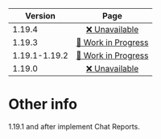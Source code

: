 | Version | Page |
| --- | :---: |
| 1.19.4 | [❌ Unavailable](4/index.html) |
| 1.19.3 | [🚧 Work in Progress](3/index.html) |
| 1.19.1-1.19.2 | [🚧 Work in Progress](2/index.html) |
| 1.19.0 | [❌ Unavailable](0/index.html) |

# Other info
1.19.1 and after implement Chat Reports.